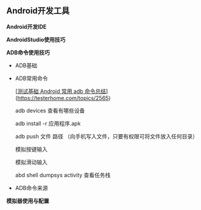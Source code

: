 ## Android开发工具



**Android开发IDE**



**AndroidStudio使用技巧**



**ADB命令使用技巧**

+ ADB基础

+ ADB常用命令

  [[测试基础 Android 常用 adb 命令总结](https://testerhome.com/topics/2565#)](https://testerhome.com/topics/2565)

  adb devices 查看有哪些设备

  adb install -r 应用程序.apk

  adb push 文件 路径 （向手机写入文件，只要有权限可将文件放入任何目录）

  模拟按键输入

  模拟滑动输入

  abd shell dumpsys activity 查看任务栈

+ ADB命令来源



**模拟器使用与配置**



